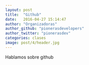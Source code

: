 ```yaml
---
layout: post
title:  "Github"
date:   2016-04-27 15:14:47
author: "Organizadoras"
author_github: "pionerasdevelopers"
author_twitter: "pionerasdev"
categories: clases
image: post/4/header.jpg
---
```

Hablamos sobre github